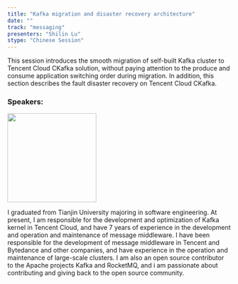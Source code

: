 ```yaml
---
title: "Kafka migration and disaster recovery architecture"
date: ""
track: "messaging"
presenters: "Shilin Lu"
stype: "Chinese Session"
--- 
```


This session introduces the smooth migration of self-built Kafka cluster to Tencent Cloud CKafka solution, without paying attention to the produce and consume application switching order during migration. In addition, this section describes the fault disaster recovery on Tencent Cloud CKafka.

### Speakers:

<img src="https://sessionize.com/image/52f8-400o400o1-Kk5SitgpoBPvHGawjL2T1D.jpg" width="200" /><br/>

I graduated from Tianjin University majoring in software engineering. At present, I am responsible for the development and optimization of Kafka kernel in Tencent Cloud, and have 7 years of experience in the development and operation and maintenance of message middleware. I have been responsible for the development of message middleware in Tencent and Bytedance and other companies, and have experience in the operation and maintenance of large-scale clusters. I am also an open source contributor to the Apache projects Kafka and RocketMQ, and i am passionate about contributing and giving back to the open source community.